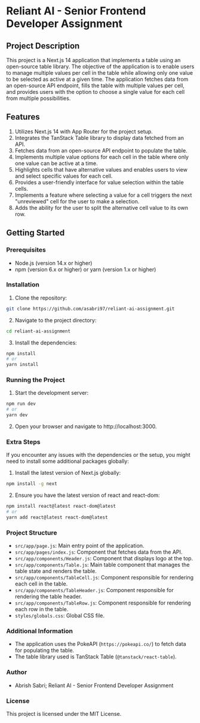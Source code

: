 # Reliant AI - Senior Frontend Developer Assignment

## Project Description

This project is a Next.js 14 application that implements a table using an open-source table library. The objective of the application is to enable users to manage multiple values per cell in the table while allowing only one value to be selected as active at a given time. The application fetches data from an open-source API endpoint, fills the table with multiple values per cell, and provides users with the option to choose a single value for each cell from multiple possibilities.

## Features

1. Utilizes Next.js 14 with App Router for the project setup.
2. Integrates the TanStack Table library to display data fetched from an API.
3. Fetches data from an open-source API endpoint to populate the table.
4. Implements multiple value options for each cell in the table where only one value can be active at a time.
5. Highlights cells that have alternative values and enables users to view and select specific values for each cell.
6. Provides a user-friendly interface for value selection within the table cells.
7. Implements a feature where selecting a value for a cell triggers the next "unreviewed" cell for the user to make a selection.
8. Adds the ability for the user to split the alternative cell value to its own row.

## Getting Started

### Prerequisites

- Node.js (version 14.x or higher)
- npm (version 6.x or higher) or yarn (version 1.x or higher)

### Installation

1. Clone the repository:

```bash
git clone https://github.com/asabri97/reliant-ai-assignment.git
```

2. Navigate to the project directory:

```bash
cd reliant-ai-assignment
```

3. Install the dependencies:

```bash
npm install
# or
yarn install
```

### Running the Project

1. Start the development server:

```bash
npm run dev
# or
yarn dev
```

2. Open your browser and navigate to http://localhost:3000.

### Extra Steps

If you encounter any issues with the dependencies or the setup, you might need to install some additional packages globally:

1. Install the latest version of Next.js globally:

```bash
npm install -g next
```

2. Ensure you have the latest version of react and react-dom:

```bash
npm install react@latest react-dom@latest
# or
yarn add react@latest react-dom@latest
```

### Project Structure

- `src/app/page.js`: Main entry point of the application.
- `src/app/pages/index.js`: Component that fetches data from the API.
- `src/app/components/Header.js`: Component that displays logo at the top.
- `src/app/components/Table.js`: Main table component that manages the table state and renders the table.
- `src/app/components/TableCell.js`: Component responsible for rendering each cell in the table.
- `src/app/components/TableHeader.js`: Component responsible for rendering the table header.
- `src/app/components/TableRow.js`: Component responsible for rendering each row in the table.
- `styles/globals.css`: Global CSS file.

### Additional Information

- The application uses the PokeAPI (`https://pokeapi.co/`) to fetch data for populating the table.
- The table library used is TanStack Table (`@tanstack/react-table`).

### Author

- Abrish Sabri; Reliant AI - Senior Frontend Developer Assignment

### License

This project is licensed under the MIT License.